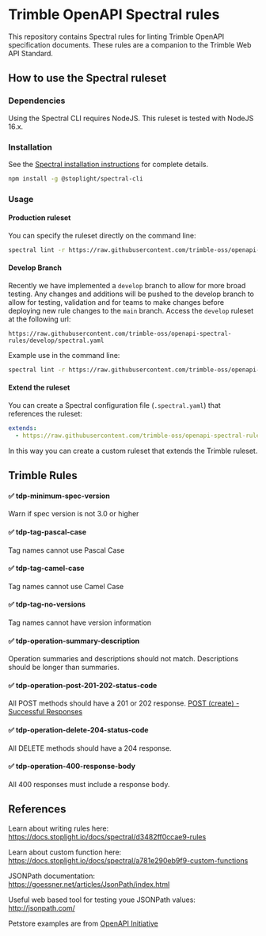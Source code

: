 # Trimble OpenAPI Spectral rules

This repository contains Spectral rules for linting Trimble OpenAPI specification documents. These rules are a companion to the Trimble Web API Standard.

## How to use the Spectral ruleset

### Dependencies

Using the Spectral CLI requires NodeJS. This ruleset is tested with NodeJS 16.x.

### Installation

See the [Spectral installation instructions](https://meta.stoplight.io/docs/spectral/docs/getting-started/installation.md) for complete details.

```bash
npm install -g @stoplight/spectral-cli
```

### Usage

#### Production ruleset

You can specify the ruleset directly on the command line:

```bash
spectral lint -r https://raw.githubusercontent.com/trimble-oss/openapi-spectral-rules/main/spectral.yaml <api definition file>
```

#### Develop Branch

Recently we have implemented a `develop` branch to allow for more broad testing. Any changes and additions will be pushed to the develop branch to allow for testing, validation and for teams to make changes before deploying new rule changes to the `main` branch. Access the `develop` ruleset at the following url:

`https://raw.githubusercontent.com/trimble-oss/openapi-spectral-rules/develop/spectral.yaml`

Example use in the command line:

```bash
spectral lint -r https://raw.githubusercontent.com/trimble-oss/openapi-spectral-rules/develop/spectral.yaml <api definition file>
```

#### Extend the ruleset

You can create a Spectral configuration file (`.spectral.yaml`) that references the ruleset:

```yaml
extends:
  - https://raw.githubusercontent.com/trimble-oss/openapi-spectral-rules/main/spectral.yaml
```

In this way you can create a custom ruleset that extends the Trimble ruleset.

## Trimble Rules

#### ✅ tdp-minimum-spec-version

Warn if spec version is not 3.0 or higher

#### ✅ tdp-tag-pascal-case

Tag names cannot use Pascal Case

#### ✅ tdp-tag-camel-case

Tag names cannot use Camel Case

#### ✅ tdp-tag-no-versions

Tag names cannot have version information

#### ✅ tdp-operation-summary-description

Operation summaries and descriptions should not match.
Descriptions should be longer than summaries.

#### ✅ tdp-operation-post-201-202-status-code

All POST methods should have a 201 or 202 response. [POST (create) - Successful Responses](https://api-standards.trimble-pnp.com/api-standard/http#successful-responses-2xx)

#### ✅ tdp-operation-delete-204-status-code

All DELETE methods should have a 204 response.

#### ✅ tdp-operation-400-response-body

All 400 responses must include a response body.

## References

Learn about writing rules here:
https://docs.stoplight.io/docs/spectral/d3482ff0ccae9-rules

Learn about custom function here:
https://docs.stoplight.io/docs/spectral/a781e290eb9f9-custom-functions

JSONPath documentation:
https://goessner.net/articles/JsonPath/index.html

Useful web based tool for testing youe JSONPath values:
http://jsonpath.com/

Petstore examples are from [OpenAPI Initiative](https://github.com/OAI/OpenAPI-Specification/tree/main/examples)
